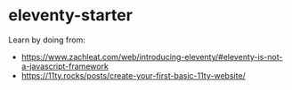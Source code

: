 # eleventy-starter

Learn by doing from:
- https://www.zachleat.com/web/introducing-eleventy/#eleventy-is-not-a-javascript-framework
- https://11ty.rocks/posts/create-your-first-basic-11ty-website/
